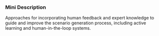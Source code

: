 ### Mini Description

Approaches for incorporating human feedback and expert knowledge to guide and improve the scenario generation process, including active learning and human-in-the-loop systems.
